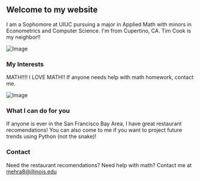 ## Welcome to my website

I am a Sophomore at UIUC pursuing a major in Applied Math with minors in Econometrics and Computer Science.
I'm from Cupertino, CA. 
Tim Cook is my neighbor!!

![Image](http://static5.businessinsider.com/image/55e9aa77dd08952c388b46c9-480/apple-campus.jpg)

### My Interests

MATH!!!! I LOVE MATH!!
If anyone needs help with math homework, contact me.

![Image](http://www.kpwealth.com/wp-content/uploads/2011/12/blackboard-with-complicated-math-formula.jpg)

### What I can do for you

If anyone is ever in the San Francisco Bay Area, I have great restaurant recomendations! You can also come to me if you want to project future trends using Python (not the snake)!

### Contact

Need the restaurant recomendations? Need help with math? Contact me at mehra8@illinois.edu
